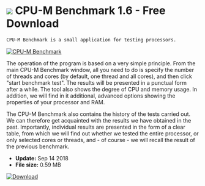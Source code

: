 # ![](https://cdn.softexe.net/static/icon/4/cpu-m-benchmark-9824.png) CPU-M Benchmark 1.6 - Free Download

```sh
CPU-M Benchmark is a small application for testing processors.
```
[![CPU-M Benchmark](https://gallery.dpcdn.pl/imgc/Tools/84799/g_-_420x350_1.5_-_x059f94ef-b6c1-4277-9bc9-3d0b5c85d1eb.jpg)](https://softexe.net/win/system/diagnostics-tests/cpu-m-benchmark:ahbd.html)

The operation of the program is based on a very simple principle. From the main CPU-M Benchmark window, all you need to do is specify the number of threads and cores (by default, one thread and all cores), and then click "start benchmark test". The results will be presented in a punctual form after a while. The tool also shows the degree of CPU and memory usage. In addition, we will find in it additional, advanced options showing the properties of your processor and RAM. 
 
 The CPU-M Benchmark also contains the history of the tests carried out. We can therefore get acquainted with the results we have obtained in the past. Importantly, individual results are presented in the form of a clear table, from which we will find out whether we tested the entire processor, or only selected cores or threads, and - of course - we will recall the result of the previous benchmark.


- **Update:** Sep 14 2018
- **File size:** 0.59 MB

[![Download](https://cdn.softexe.net/static/img/download.png)](https://softexe.net/win/system/diagnostics-tests/cpu-m-benchmark:ahbd.html)

